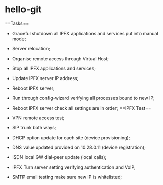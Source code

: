 # hello-git


==Tasks==

*   Graceful shutdown all IPFX applications and services put into manual mode;
*   Server relocation;
*   Organise remote access through Virtual Host;
*   Stop all IPFX applications and services;
*   Update IPFX server IP address;
*   Reboot IPFX server;
*   Run through config-wizard verifying all processes bound to new IP;
*   Reboot IPFX server check all settings are in order;
==IPFX Test==

*   VPN remote access test;
*   SIP trunk both ways;
*   DHCP option update for each site (device provisioning);
*   DNS value updated provided on 10.28.0.11 (device registration);
*   ISDN local GW dial-peer update (local calls);
*   IPFX Turn server setting verifying authentication and VoIP;
*   SMTP email testing make sure new IP is whitelisted;
